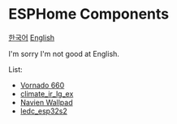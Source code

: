 # ESPHome Components

[한국어](README.md)
[English](README_en_US.md)

I'm sorry I'm not good at English.

List:

- [Vornado 660](components/vornado_660/README_en_US.md)
- [climate_ir_lg_ex](components/climate_ir_lg_ex/README_en_US.md)
- [Navien Wallpad](components/navien_wallpad/README.md)
- [ledc_esp32s2](components/ledc_esp32s2/README.md)
